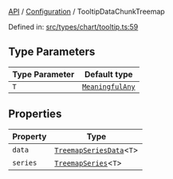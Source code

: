 [API](../../overview.md) / [Configuration](../overview.md) / TooltipDataChunkTreemap

Defined in: [src/types/chart/tooltip.ts:59](https://github.com/gravity-ui/charts/blob/6aea3bcf86facdd4a019a7e612d7ac7e27006c35/src/types/chart/tooltip.ts#L59)

## Type Parameters

| Type Parameter | Default type |
| ------ | ------ |
| `T` | [`MeaningfulAny`](../../Utilities/type-aliases/MeaningfulAny.md) |

## Properties

| Property | Type |
| ------ | ------ |
| <a id="data"></a> `data` | [`TreemapSeriesData`](../../Series/Treemap/interfaces/TreemapSeriesData.md)\<`T`\> |
| <a id="series"></a> `series` | [`TreemapSeries`](../../Series/Treemap/interfaces/TreemapSeries.md)\<`T`\> |
